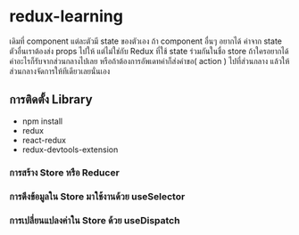 # redux-learning
เดิมที่ component แต่ละตัวมี state ของตัวเอง ถ้า component อื่นๆ อยากได้ ค่าจาก state ตัวอื่นเราต้องส่ง props ไปให้ แต่ไม่ใช่กับ Redux ที่ใช้ state ร่วมกันในชื่อ store ถ้าใครอยากได้ค่าอะไรก็รับจากส่วนกลางไปเลย หรือถ้าต้องการอัพเดทค่าก็ส่งคำขอ( action ) ไปที่ส่วนกลาง แล้วให้ส่วนกลางจัดการให้ทีเดียวเลยนั่นเอง
## การติดตั้ง Library 
- npm install
- redux
- react-redux
- redux-devtools-extension

### การสร้าง Store หรือ Reducer 
### การดึงข้อมูลใน Store มาใช้งานด้วย useSelector
### การเปลี่ยนแปลงค่าใน Store ด้วย useDispatch
